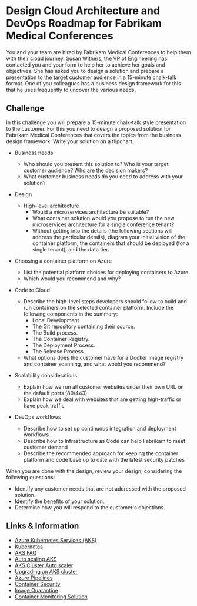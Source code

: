 # Design Cloud Architecture and DevOps Roadmap for Fabrikam Medical Conferences
You and your team are hired by Fabrikam Medical Conferences to help them with their cloud journey. Susan Withers, the VP of Engineering has contacted you and your form to help her to achieve her goals and objectives. She has asked you to design a solution and prepare a presentation to the target customer audience in a 15-minute chalk-talk format. One of you colleagues has a business design framework for this that he uses frequently to uncover the various needs.

## Challenge
In this challenge you will prepare a 15-minute chalk-talk style presentation to the customer. For this you need to design a proposed solution for Fabrikam Medical Conferences that covers the topics from the business design framework. Write your solution on a flipchart.

* Business needs
    * Who should you present this solution to? Who is your target customer audience? Who are the decision makers?
    * What customer business needs do you need to address with your solution?

* Design
    * High-level architecture
        * Would a microservices architecture be suitable?
        * What container solution would you propose to run the new microservices architecture for a single conference tenant?
        * Without getting into the details (the following sections will address the particular details), diagram your initial vision of the container platform, the containers that should be deployed (for a single tenant), and the data tier.

* Choosing a container platform on Azure
    * List the potential platform choices for deploying containers to Azure.
    * Which would you recommend and why?

* Code to Cloud 
    * Describe the high-level steps developers should follow to build and run containers on the selected container platform. Include the following components in the summary:
        * Local Development
        * The Git repository containing their source.
        * The Build process.
        * The Container Registry.
        * The Deployment Process.
        * The Release Process.
    * What options does the customer have for a Docker image registry and container scanning, and what would you recommend?

* Scalability considerations
    * Explain how we run all customer websites under their own URL on the default ports (80/443) 
    * Explain how we deal with websites that are getting high-traffic or have peak traffic

* DevOps workflows
    * Describe how to set up continuous integration and deployment workflows 
    * Describe how to Infrastructure as Code can help Fabrikam to meet customer demand
    * Describe the recommended approach for keeping the container platform and code base up to date with the latest security patches 

When you are done with the design, review your design, considering the following questions:

* Identify any customer needs that are not addressed with the proposed solution.
* Identify the benefits of your solution.
* Determine how you will respond to the customer's objections.


## Links & Information
* [Azure Kubernetes Services (AKS)](https://docs.microsoft.com/en-us/azure/aks/intro-kubernetes/)
* [Kubernetes](https://kubernetes.io/docs/home/)
* [AKS FAQ](https://docs.microsoft.com/en-us/azure/aks/faq)
* [Auto scaling AKS](https://github.com/kubernetes/autoscaler)
* [AKS Cluster Auto scaler](https://docs.microsoft.com/en-us/azure/aks/cluster-autoscaler)
* [Upgrading an AKS cluster](https://docs.microsoft.com/en-us/azure/aks/upgrade-cluster)
* [Azure Pipelines](https://docs.microsoft.com/en-us/azure/devops/pipelines/)
* [Container Security](https://docs.microsoft.com/en-us/azure/container-instances/container-instances-image-security/)
* [Image Quarantine](https://github.com/Azure/acr/tree/master/docs/preview/quarantine/)
* [Container Monitoring Solution](https://docs.microsoft.com/en-us/azure/azure-monitor/insights/containers)